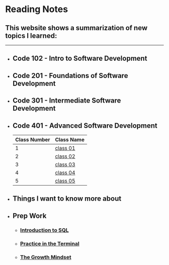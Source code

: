 # Reading Notes

## This website shows a summarization of new topics I learned:

---

- ## Code 102 - Intro to Software Development
- ## Code 201 - Foundations of Software Development
- ## Code 301 - Intermediate Software Development
- ## Code 401 - Advanced Software Development
  | Class Number | Class Name                      |
  | ------------ | ------------------------------- |
  | 1            | [class 01](/classes/class01.md) |
  | 2            | [class 02](/classes/class02.md) |
  | 3            | [class 03](/classes/class03.md) |
  | 4            | [class 04](/classes/class04.md) |
  | 5            | [class 05](/classes/class05.md) |

* ## Things I want to know more about

- ## Prep Work
  - ### [Introduction to SQL](/SQL.md)
  - ### [Practice in the Terminal](/PracticeInTheTerminal.md)
  - ### [The Growth Mindset](/The%20Growth%20Mindset.md)

